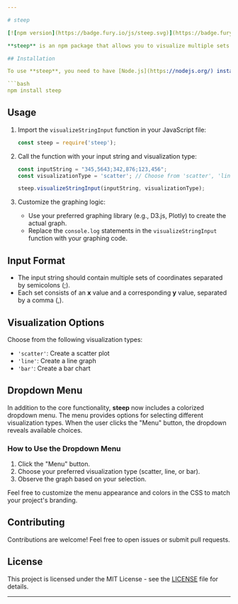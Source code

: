 ```yaml
---

# steep

[![npm version](https://badge.fury.io/js/steep.svg)](https://badge.fury.io/js/steep)

**steep** is an npm package that allows you to visualize multiple sets of **x** and **y** coordinates from a single input string. Whether you're plotting data points, creating graphs, or analyzing trends, **steep** has got you covered!

## Installation

To use **steep**, you need to have [Node.js](https://nodejs.org/) installed. Then, simply run:

```bash
npm install steep
```

## Usage

1. Import the `visualizeStringInput` function in your JavaScript file:

    ```javascript
    const steep = require('steep');
    ```

2. Call the function with your input string and visualization type:

    ```javascript
    const inputString = "345,5643;342,876;123,456";
    const visualizationType = 'scatter'; // Choose from 'scatter', 'line', or 'bar'

    steep.visualizeStringInput(inputString, visualizationType);
    ```

3. Customize the graphing logic:
    - Use your preferred graphing library (e.g., D3.js, Plotly) to create the actual graph.
    - Replace the `console.log` statements in the `visualizeStringInput` function with your graphing code.

## Input Format

- The input string should contain multiple sets of coordinates separated by semicolons (;).
- Each set consists of an **x** value and a corresponding **y** value, separated by a comma (,).

## Visualization Options

Choose from the following visualization types:
- `'scatter'`: Create a scatter plot
- `'line'`: Create a line graph
- `'bar'`: Create a bar chart

## Dropdown Menu

In addition to the core functionality, **steep** now includes a colorized dropdown menu. The menu provides options for selecting different visualization types. When the user clicks the "Menu" button, the dropdown reveals available choices.

### How to Use the Dropdown Menu

1. Click the "Menu" button.
2. Choose your preferred visualization type (scatter, line, or bar).
3. Observe the graph based on your selection.

Feel free to customize the menu appearance and colors in the CSS to match your project's branding.

## Contributing

Contributions are welcome! Feel free to open issues or submit pull requests.

## License

This project is licensed under the MIT License - see the [LICENSE](LICENSE) file for details.

---
```

